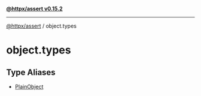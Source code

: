 [**@httpx/assert v0.15.2**](../README.md)

***

[@httpx/assert](../README.md) / object.types

# object.types

## Type Aliases

- [PlainObject](type-aliases/PlainObject.md)
